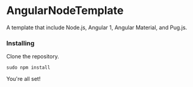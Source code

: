 # AngularNodeTemplate

A template that include Node.js, Angular 1, Angular Material, and Pug.js.

### Installing

Clone the repository.

```
sudo npm install
```

You're all set!
